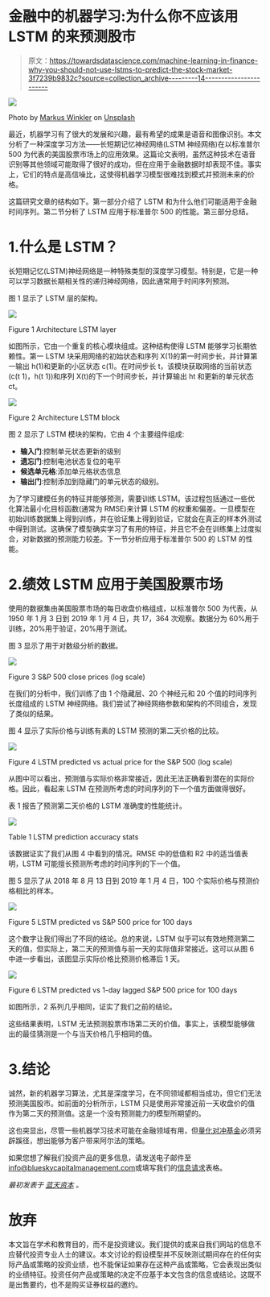 # 金融中的机器学习:为什么你不应该用 LSTM 的来预测股市

> 原文：<https://towardsdatascience.com/machine-learning-in-finance-why-you-should-not-use-lstms-to-predict-the-stock-market-3f7239b9832c?source=collection_archive---------14----------------------->

![](img/9f130056a7b3d2217a0d4e041809c5d2.png)

Photo by [Markus Winkler](https://unsplash.com/@markuswinkler?utm_source=medium&utm_medium=referral) on [Unsplash](https://unsplash.com?utm_source=medium&utm_medium=referral)

最近，机器学习有了很大的发展和兴趣，最有希望的成果是语音和图像识别。本文分析了一种深度学习方法——长短期记忆神经网络(LSTM 神经网络)在以标准普尔 500 为代表的美国股票市场上的应用效果。这篇论文表明，虽然这种技术在语音识别等其他领域可能取得了很好的成功，但在应用于金融数据时却表现不佳。事实上，它们的特点是高信噪比，这使得机器学习模型很难找到模式并预测未来的价格。

这篇研究文章的结构如下。第一部分介绍了 LSTM 和为什么他们可能适用于金融时间序列。第二节分析了 LSTM 应用于标准普尔 500 的性能。第三部分总结。

# 1.什么是 LSTM？

长短期记忆(LSTM)神经网络是一种特殊类型的深度学习模型。特别是，它是一种可以学习数据长期相关性的递归神经网络，因此通常用于时间序列预测。

图 1 显示了 LSTM 层的架构。

![](img/c0a6e3c5ec868a8028d84dd3ebdd7378.png)

Figure 1 Architecture LSTM layer

如图所示，它由一个重复的核心模块组成。这种结构使得 LSTM 能够学习长期依赖性。第一 LSTM 块采用网络的初始状态和序列 X(1)的第一时间步长，并计算第一输出 h(1)和更新的小区状态 c(1)。在时间步长 t，该模块获取网络的当前状态(c(t 1)，h(t 1))和序列 X(t)的下一个时间步长，并计算输出 ht 和更新的单元状态 ct。

![](img/b2fac76ed0086b18d3716d1ff78fae18.png)

Figure 2 Architecture LSTM block

图 2 显示了 LSTM 模块的架构，它由 4 个主要组件组成:

*   **输入门**:控制单元状态更新的级别
*   **遗忘门**:控制电池状态复位的电平
*   **候选单元格**:添加单元格状态信息
*   **输出门**:控制添加到隐藏门的单元状态的级别。

为了学习建模任务的特征并能够预测，需要训练 LSTM。该过程包括通过一些优化算法最小化目标函数(通常为 RMSE)来计算 LSTM 的权重和偏差。一旦模型在初始训练数据集上得到训练，并在验证集上得到验证，它就会在真正的样本外测试中得到测试。这确保了模型确实学习了有用的特征，并且它不会在训练集上过度拟合，对新数据的预测能力较差。下一节分析应用于标准普尔 500 的 LSTM 的性能。

# 2.绩效 LSTM 应用于美国股票市场

使用的数据集由美国股票市场的每日收盘价格组成，以标准普尔 500 为代表，从 1950 年 1 月 3 日到 2019 年 1 月 4 日，共 17，364 次观察。数据分为 60%用于训练，20%用于验证，20%用于测试。

图 3 显示了用于对数级分析的数据。

![](img/a5b5aac5acdc41dc120579bce2c53a2b.png)

Figure 3 S&P 500 close prices (log scale)

在我们的分析中，我们训练了由 1 个隐藏层、20 个神经元和 20 个值的时间序列长度组成的 LSTM 神经网络。我们尝试了神经网络参数和架构的不同组合，发现了类似的结果。

图 4 显示了实际价格与训练有素的 LSTM 预测的第二天价格的比较。

![](img/748fb4a414e2317ec9c308ec7896d408.png)

Figure 4 LSTM predicted vs actual price for the S&P 500 (log scale)

从图中可以看出，预测值与实际价格非常接近，因此无法正确看到潜在的实际价格。因此，看起来 LSTM 在预测所考虑的时间序列的下一个值方面做得很好。

表 1 报告了预测第二天价格的 LSTM 准确度的性能统计。

![](img/49849b3dd42743e7f8e04f84831e02a8.png)

Table 1 LSTM prediction accuracy stats

该数据证实了我们从图 4 中看到的情况。RMSE 中的低值和 R2 中的适当值表明，LSTM 可能擅长预测所考虑的时间序列的下一个值。

图 5 显示了从 2018 年 8 月 13 日到 2019 年 1 月 4 日，100 个实际价格与预测价格相比的样本。

![](img/b02e8d9bba7ea638870018d6cbaa4f87.png)

Figure 5 LSTM predicted vs S&P 500 price for 100 days

这个数字让我们得出了不同的结论。总的来说，LSTM 似乎可以有效地预测第二天的值，但实际上，第二天的预测值与前一天的实际值非常接近。这可以从图 6 中进一步看出，该图显示实际价格比预测价格滞后 1 天。

![](img/30f74a710ab5db384f0df41997d5f050.png)

Figure 6 LSTM predicted vs 1-day lagged S&P 500 price for 100 days

如图所示，2 系列几乎相同，证实了我们之前的结论。

这些结果表明，LSTM 无法预测股票市场第二天的价值。事实上，该模型能够做出的最佳猜测是一个与当天价格几乎相同的值。

# 3.结论

诚然，新的机器学习算法，尤其是深度学习，在不同领域都相当成功，但它们无法预测美国股市。如前面的分析所示，LSTM 只是使用非常接近前一天收盘价的值作为第二天的预测值。这是一个没有预测能力的模型所期望的。

这也突显出，尽管一些机器学习技术可能在金融领域有用，但[量化对冲基金](https://www.blueskycapitalmanagement.com/?utm_source=quantitativeResearch&utm_medium=pdf&utm_campaign=LSTMSP500)必须另辟蹊径，想出能够为客户带来阿尔法的策略。

如果您想了解我们投资产品的更多信息，请发送电子邮件至[info@blueskycapitalmanagement.com](mailto:info@blueskycapitalmanagement.com)或填写我们的[信息请求](https://www.blueskycapitalmanagement.com/invest/)表格。

*最初发表于* [*蓝天资本*](https://www.blueskycapitalmanagement.com/machine-learning-in-finance-why-you-should-not-use-lstms-to-predict-the-stock-market/) *。*

# 放弃

本文旨在学术和教育目的，而不是投资建议。我们提供的或来自我们网站的信息不应替代投资专业人士的建议。本文讨论的假设模型并不反映测试期间存在的任何实际产品或策略的投资业绩，也不能保证如果存在这种产品或策略，它会表现出类似的业绩特征。投资任何产品或策略的决定不应基于本文包含的信息或结论。这既不是出售要约，也不是购买证券权益的邀约。